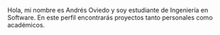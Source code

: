 Hola, mi nombre es Andrés Oviedo y soy estudiante de Ingeniería en Software.
En este perfil encontrarás proyectos tanto personales como académicos.
